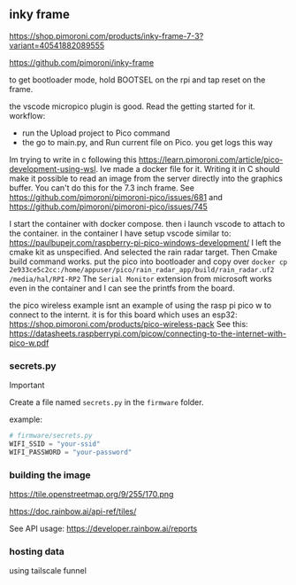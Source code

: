 ## inky frame

https://shop.pimoroni.com/products/inky-frame-7-3?variant=40541882089555

https://github.com/pimoroni/inky-frame

to get bootloader mode, hold BOOTSEL on the rpi and tap reset on the frame.

the vscode micropico plugin is good. Read the getting started for it.
workflow:
- run the Upload project to Pico command
- the go to main.py, and Run current file on Pico. you get logs this way

Im trying to write in c following this https://learn.pimoroni.com/article/pico-development-using-wsl.
Ive made a docker file for it.
Writing it in C should make it possible to read an image from the server directly into the graphics buffer.
You can't do this for the 7.3 inch frame.
See https://github.com/pimoroni/pimoroni-pico/issues/681 and https://github.com/pimoroni/pimoroni-pico/issues/745

I start the container with docker compose.
then i launch vscode to attach to the container.
in the container I have setup vscode similar to: https://paulbupejr.com/raspberry-pi-pico-windows-development/
I left the cmake kit as unspecified.
And selected the rain radar target.
Then Cmake build command works.
put the pico into bootloader and copy over `docker cp 2e933ce5c2cc:/home/appuser/pico/rain_radar_app/build/rain_radar.uf2 /media/hal/RPI-RP2`
The `Serial Monitor` extension from microsoft works even in the container and I can see the printfs from the board.


the pico wireless example isnt an example of using the rasp pi pico w to connect to the internt.
it is for this board which uses an esp32: https://shop.pimoroni.com/products/pico-wireless-pack
See this:
https://datasheets.raspberrypi.com/picow/connecting-to-the-internet-with-pico-w.pdf

### secrets.py
> [!IMPORTANT]
> Create a file named `secrets.py` in the `firmware` folder.

example:

```python
# firmware/secrets.py
WIFI_SSID = "your-ssid"
WIFI_PASSWORD = "your-password"
```


### building the image
https://tile.openstreetmap.org/9/255/170.png

https://doc.rainbow.ai/api-ref/tiles/

See API usage:
https://developer.rainbow.ai/reports


### hosting data

using tailscale funnel
